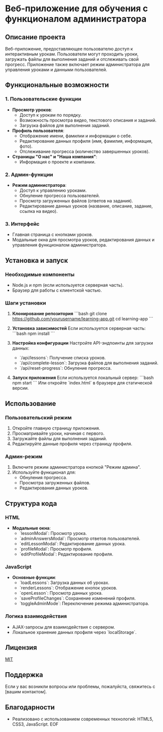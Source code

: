 # Веб-приложение для обучения с функционалом администратора

## Описание проекта

Веб-приложение, предоставляющее пользователю доступ к интерактивным урокам. Пользователи могут проходить уроки, загружать файлы для выполнения заданий и отслеживать свой прогресс. Приложение также включает режим администратора для управления уроками и данными пользователей.

## Функциональные возможности

### 1. Пользовательские функции
- **Просмотр уроков**:
  - Доступ к урокам по порядку.
  - Возможность просмотра видео, текстового описания и заданий.
  - Загрузка файлов для выполнения заданий.
- **Профиль пользователя**:
  - Отображение имени, фамилии и информации о себе.
  - Редактирование данных профиля (имя, фамилия, информация, фото).
  - Отслеживание прогресса (количество завершенных уроков).
- **Страницы "О нас" и "Наша компания"**:
  - Информация о проекте и компании.

### 2. Админ-функции
- **Режим администратора**:
  - Доступ к управлению уроками.
  - Обнуление прогресса пользователей.
  - Просмотр загруженных файлов (ответов на задания).
  - Редактирование данных уроков (название, описание, задание, ссылка на видео).

### 3. Интерфейс
- Главная страница с кнопками уроков.
- Модальные окна для просмотра уроков, редактирования данных и управления функционалом администратора.

## Установка и запуск

### Необходимые компоненты
- Node.js и npm (если используется серверная часть).
- Браузер для работы с клиентской частью.

### Шаги установки

1. **Клонирование репозитория**
   \`\`\`bash
   git clone https://github.com/yourusername/learning-app.git
   cd learning-app
   \`\`\`

2. **Установка зависимостей**
   Если используется серверная часть:
   \`\`\`bash
   npm install
   \`\`\`

3. **Настройка конфигурации**
   Настройте API-эндпоинты для загрузки данных:
   - \`/api/lessons\`: Получение списка уроков.
   - \`/api/complete-lesson\`: Загрузка файлов для выполнения заданий.
   - \`/api/reset-progress\`: Обнуление прогресса.

4. **Запуск приложения**
   Если используется локальный сервер:
   \`\`\`bash
   npm start
   \`\`\`
   Или откройте \`index.html\` в браузере для статической версии.

## Использование

### Пользовательский режим
1. Откройте главную страницу приложения.
2. Просматривайте уроки, начиная с первого.
3. Загружайте файлы для выполнения заданий.
4. Редактируйте данные профиля через страницу профиля.

### Админ-режим
1. Включите режим администратора кнопкой "Режим админа".
2. Используйте функционал для:
   - Обнуления прогресса.
   - Просмотра загруженных файлов.
   - Редактирования данных уроков.

## Структура кода

### HTML
- **Модальные окна**:
  - \`lessonModal\`: Просмотр урока.
  - \`adminAnswersModal\`: Просмотр ответов пользователей.
  - \`editLessonModal\`: Редактирование данных урока.
  - \`profileModal\`: Просмотр профиля.
  - \`editProfileModal\`: Редактирование профиля.

### JavaScript
- **Основные функции**:
  - \`loadLessons\`: Загрузка данных об уроках.
  - \`renderLessons\`: Отображение кнопок уроков.
  - \`openLesson\`: Просмотр данных урока.
  - \`saveProfileChanges\`: Сохранение изменений профиля.
  - \`toggleAdminMode\`: Переключение режима администратора.

### Логика взаимодействия
- AJAX-запросы для взаимодействия с сервером.
- Локальное хранение данных профиля через \`localStorage\`.

## Лицензия

[MIT](https://choosealicense.com/licenses/mit/)

## Поддержка

Если у вас возникли вопросы или проблемы, пожалуйста, свяжитесь с [вашим контактом].

## Благодарности

- Реализовано с использованием современных технологий: HTML5, CSS3, JavaScript.
EOF
